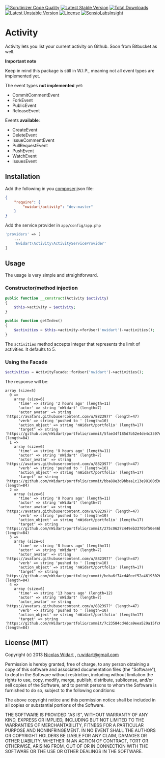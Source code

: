 [![Scrutinizer Code Quality](https://scrutinizer-ci.com/g/nWidart/activity/badges/quality-score.png?b=master)](https://scrutinizer-ci.com/g/nWidart/activity/?branch=master)
[![Latest Stable Version](https://poser.pugx.org/nwidart/activity/v/stable.svg)](https://packagist.org/packages/nwidart/activity) [![Total Downloads](https://poser.pugx.org/nwidart/activity/downloads.svg)](https://packagist.org/packages/nwidart/activity) [![Latest Unstable Version](https://poser.pugx.org/nwidart/activity/v/unstable.svg)](https://packagist.org/packages/nwidart/activity) [![License](https://poser.pugx.org/nwidart/activity/license.svg)](https://packagist.org/packages/nwidart/activity)
[![SensioLabsInsight](https://insight.sensiolabs.com/projects/92e625a8-0e3c-46cd-9583-0f1be1d7fc99/mini.png)](https://insight.sensiolabs.com/projects/92e625a8-0e3c-46cd-9583-0f1be1d7fc99)

# Activity


Activity lets you list your current activity on Github. Soon from Bitbucket as well.

**Important note**

Keep in mind this package is still in W.I.P., meaning not all event types are implemented yet.

The event types **not implemented** yet:

- CommitCommentEvent
- ForkEvent
- PublicEvent
- ReleaseEvent


Events **available**:

- CreateEvent
- DeleteEvent
- IssueCommentEvent
- PullRequestEvent
- PushEvent
- WatchEvent
- IssuesEvent




## Installation

Add the following in you [composer](http://getcomposer.org).json file:

```json
{
    "require": {
        "nwidart/activity": "dev-master"
    }
}
```

Add the service provider in `app/config/app.php`

```php
'providers' => [
	...
    'Nwidart\Activity\ActivityServiceProvider'
]
```

## Usage

The usage is very simple and straightforward.

### Constructor/method injection

```php
public function __construct(Activity $activity)
{
    $this->activity = $activity;
}

public function getIndex()
{
    $activities = $this->activity->forUser('nwidart')->activities();
}
```

The `activities` method accepts integer that represents the limit of activities. It defaults to 5.

### Using the Facade

```php
$activities = ActivityFacade::forUser('nwidart')->activities();
```

The response will be:

```
array (size=5)
  0 =>
    array (size=6)
      'time' => string '2 hours ago' (length=11)
      'actor' => string 'nWidart' (length=7)
      'actor_avatar' => string 'https://avatars.githubusercontent.com/u/882397?' (length=47)
      'verb' => string 'pushed to ' (length=10)
      'action_object' => string 'nWidart/portfolio' (length=17)
      'target' => string 'https://github.com/nWidart/portfolio/commit/5fae34f185d7b52e4de4c3597df7218af024c9e1' (length=84)
  1 =>
    array (size=6)
      'time' => string '8 hours ago' (length=11)
      'actor' => string 'nWidart' (length=7)
      'actor_avatar' => string 'https://avatars.githubusercontent.com/u/882397?' (length=47)
      'verb' => string 'pushed to ' (length=10)
      'action_object' => string 'nWidart/portfolio' (length=17)
      'target' => string 'https://github.com/nWidart/portfolio/commit/bba88e3d9bbaa1c13e98100d3da7fa3becbbd3f1' (length=84)
  2 =>
    array (size=6)
      'time' => string '8 hours ago' (length=11)
      'actor' => string 'nWidart' (length=7)
      'actor_avatar' => string 'https://avatars.githubusercontent.com/u/882397?' (length=47)
      'verb' => string 'pushed to ' (length=10)
      'action_object' => string 'nWidart/portfolio' (length=17)
      'target' => string 'https://github.com/nWidart/portfolio/commit/275c0627c449eb3370bf50e46bad8987d74e1c9a' (length=84)
  3 =>
    array (size=6)
      'time' => string '8 hours ago' (length=11)
      'actor' => string 'nWidart' (length=7)
      'actor_avatar' => string 'https://avatars.githubusercontent.com/u/882397?' (length=47)
      'verb' => string 'pushed to ' (length=10)
      'action_object' => string 'nWidart/portfolio' (length=17)
      'target' => string 'https://github.com/nWidart/portfolio/commit/beba6f74cd40eef52a46195026e80d136beb90ee' (length=84)
  4 =>
    array (size=6)
      'time' => string '13 hours ago' (length=12)
      'actor' => string 'nWidart' (length=7)
      'actor_avatar' => string 'https://avatars.githubusercontent.com/u/882397?' (length=47)
      'verb' => string 'pushed to ' (length=10)
      'action_object' => string 'nWidart/portfolio' (length=17)
      'target' => string 'https://github.com/nWidart/portfolio/commit/7c23584cd4dca9eea529a15fc61da0afe2ea0485' (length=84)
```

## License (MIT)

Copyright (c) 2013 [Nicolas Widart](http://www.nicolaswidart.com) , n.widart@gmail.com

Permission is hereby granted, free of charge, to any person obtaining a copy of this software and associated documentation files (the "Software"), to deal in the Software without restriction, including without limitation the rights to use, copy, modify, merge, publish, distribute, sublicense, and/or sell copies of the Software, and to permit persons to whom the Software is furnished to do so, subject to the following conditions:

The above copyright notice and this permission notice shall be included in all copies or substantial portions of the Software.

THE SOFTWARE IS PROVIDED "AS IS", WITHOUT WARRANTY OF ANY KIND, EXPRESS OR IMPLIED, INCLUDING BUT NOT LIMITED TO THE WARRANTIES OF MERCHANTABILITY, FITNESS FOR A PARTICULAR PURPOSE AND NONINFRINGEMENT. IN NO EVENT SHALL THE AUTHORS OR COPYRIGHT HOLDERS BE LIABLE FOR ANY CLAIM, DAMAGES OR OTHER LIABILITY, WHETHER IN AN ACTION OF CONTRACT, TORT OR OTHERWISE, ARISING FROM, OUT OF OR IN CONNECTION WITH THE SOFTWARE OR THE USE OR OTHER DEALINGS IN THE SOFTWARE.
